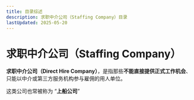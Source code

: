 ```yaml
---
title: 目录综述
description: 求职中介公司（Staffing Company）目录
lastUpdated: 2025-05-20
---
```


# 求职中介公司（Staffing Company）

**求职中介公司（Direct Hire Company）**，是指那些**不能直接提供正式工作机会**、只能以中介或第三方服务机构参与雇佣的用人单位。

这类公司也常被称为 “**上船公司**”


